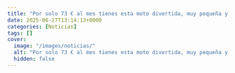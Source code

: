 ```yaml
---
title: "Por solo 73 € al mes tienes esta moto divertida, muy pequeña y súper llamativa gracias a su toque «noventero»"
date: 2025-06-27T13:14:13+0000
categories: [Noticias]
tags: []
cover:
  image: "/images/noticias/"
  alt: "Por solo 73 € al mes tienes esta moto divertida, muy pequeña y súper llamativa gracias a su toque «noventero»"
  hidden: false
---
```



